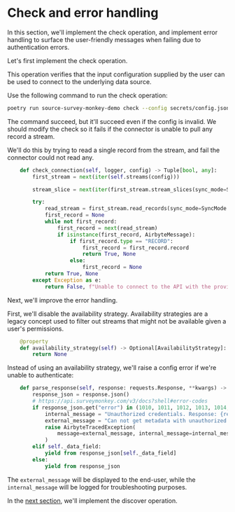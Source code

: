 # Check and error handling

In this section, we'll implement the check operation, and implement error handling to surface the
user-friendly messages when failing due to authentication errors.

Let's first implement the check operation.

This operation verifies that the input configuration supplied by the user can be used to connect to
the underlying data source.

Use the following command to run the check operation:

```bash
poetry run source-survey-monkey-demo check --config secrets/config.json
```

The command succeed, but it'll succeed even if the config is invalid. We should modify the check so
it fails if the connector is unable to pull any record a stream.

We'll do this by trying to read a single record from the stream, and fail the connector could not
read any.

```python
    def check_connection(self, logger, config) -> Tuple[bool, any]:
        first_stream = next(iter(self.streams(config)))

        stream_slice = next(iter(first_stream.stream_slices(sync_mode=SyncMode.full_refresh)))

        try:
            read_stream = first_stream.read_records(sync_mode=SyncMode.full_refresh, stream_slice=stream_slice)
            first_record = None
            while not first_record:
                first_record = next(read_stream)
                if isinstance(first_record, AirbyteMessage):
                    if first_record.type == "RECORD":
                        first_record = first_record.record
                        return True, None
                    else:
                        first_record = None
            return True, None
        except Exception as e:
            return False, f"Unable to connect to the API with the provided credentials - {str(e)}"
```

Next, we'll improve the error handling.

First, we'll disable the availability strategy. Availability strategies are a legacy concept used to
filter out streams that might not be available given a user's permissions.

```python
    @property
    def availability_strategy(self) -> Optional[AvailabilityStrategy]:
        return None

```

Instead of using an availability strategy, we'll raise a config error if we're unable to
authenticate:

```python
    def parse_response(self, response: requests.Response, **kwargs) -> Iterable[Mapping]:
        response_json = response.json()
        # https://api.surveymonkey.com/v3/docs?shell#error-codes
        if response_json.get("error") in (1010, 1011, 1012, 1013, 1014, 1015, 1016, 1017, 1018):
            internal_message = "Unauthorized credentials. Response: {response_json}"
            external_message = "Can not get metadata with unauthorized credentials. Try to re-authenticate in source settings."
            raise AirbyteTracedException(
                message=external_message, internal_message=internal_message, failure_type=FailureType.config_error
            )
        elif self._data_field:
            yield from response_json[self._data_field]
        else:
            yield from response_json
```

The `external_message` will be displayed to the end-user, while the `internal_message` will be
logged for troubleshooting purposes.

In the [next section](./5-discover.md), we'll implement the discover operation.
